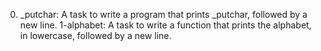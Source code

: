 0. _putchar: A task to write a program that prints _putchar, followed by a new line.
1-alphabet: A task to write a function that prints the alphabet, in lowercase, followed by a new line.
